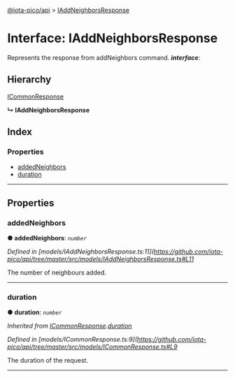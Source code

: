 [@iota-pico/api](../README.md) > [IAddNeighborsResponse](../interfaces/iaddneighborsresponse.md)

# Interface: IAddNeighborsResponse

Represents the response from addNeighbors command.
*__interface__*: 

## Hierarchy

 [ICommonResponse](icommonresponse.md)

**↳ IAddNeighborsResponse**

## Index

### Properties

* [addedNeighbors](iaddneighborsresponse.md#addedneighbors)
* [duration](iaddneighborsresponse.md#duration)

---

## Properties

<a id="addedneighbors"></a>

###  addedNeighbors

**● addedNeighbors**: *`number`*

*Defined in [models/IAddNeighborsResponse.ts:11](https://github.com/iota-pico/api/tree/master/src/models/IAddNeighborsResponse.ts#L11*

The number of neighbours added.

___
<a id="duration"></a>

###  duration

**● duration**: *`number`*

*Inherited from [ICommonResponse](icommonresponse.md).[duration](icommonresponse.md#duration)*

*Defined in [models/ICommonResponse.ts:9](https://github.com/iota-pico/api/tree/master/src/models/ICommonResponse.ts#L9*

The duration of the request.

___

